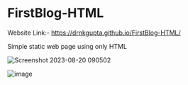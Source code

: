 # FirstBlog-HTML
Website Link:- 
https://drnkgupta.github.io/FirstBlog-HTML/

Simple static web page using only HTML

![Screenshot 2023-08-20 090502](https://github.com/DrNKGupta/FirstBlog-HTML/assets/98959174/720ef0cf-331a-410a-9274-821cb04bebf2)


![image](https://github.com/DrNKGupta/FirstBlog-HTML/assets/98959174/b7906def-f476-4ce8-a0dc-2d7a52de54dc)

